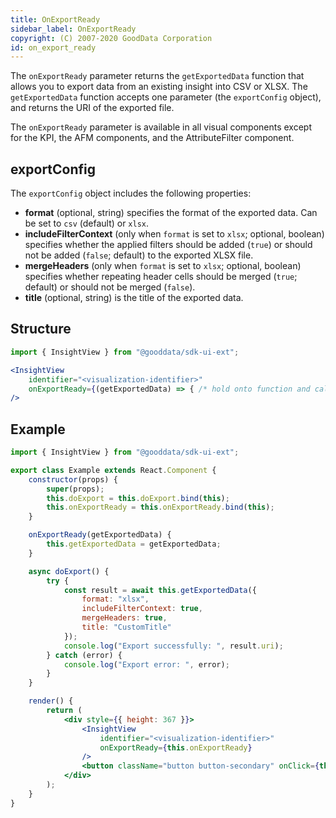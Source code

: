 ```yaml
---
title: OnExportReady
sidebar_label: OnExportReady
copyright: (C) 2007-2020 GoodData Corporation
id: on_export_ready
---
```


The `onExportReady` parameter returns the `getExportedData` function that allows you to export data from an existing insight into CSV or XLSX. The `getExportedData` function accepts one parameter (the `exportConfig` object), and returns the URI of the exported file.

The `onExportReady` parameter is available in all visual components except for the KPI, the AFM components, and the AttributeFilter component.

## exportConfig

The `exportConfig` object includes the following properties:
* **format** (optional, string) specifies the format of the exported data. Can be set to `csv` (default) or `xlsx`.
* **includeFilterContext** (only when `format` is set to `xlsx`; optional, boolean) specifies whether the applied filters should be added (`true`) or should not be added (`false`; default) to the exported XLSX file.
* **mergeHeaders** (only when `format` is set to `xlsx`; optional, boolean) specifies whether repeating header cells should be merged (`true`; default) or should not be merged (`false`).
* **title** (optional, string) is the title of the exported data.

## Structure

```jsx
import { InsightView } from "@gooddata/sdk-ui-ext";

<InsightView
    identifier="<visualization-identifier>"
    onExportReady={(getExportedData) => { /* hold onto function and call to do export as needed */ }}
/>
```

## Example

```jsx
import { InsightView } from "@gooddata/sdk-ui-ext";

export class Example extends React.Component {
    constructor(props) {
        super(props);
        this.doExport = this.doExport.bind(this);
        this.onExportReady = this.onExportReady.bind(this);
    }

    onExportReady(getExportedData) {
        this.getExportedData = getExportedData;
    }

    async doExport() {
        try {
            const result = await this.getExportedData({
                format: "xlsx",
                includeFilterContext: true,
                mergeHeaders: true,
                title: "CustomTitle"
            });
            console.log("Export successfully: ", result.uri);
        } catch (error) {
            console.log("Export error: ", error);
        }
    }

    render() {
        return (
            <div style={{ height: 367 }}>
                <InsightView
                    identifier="<visualization-identifier>"
                    onExportReady={this.onExportReady}
                />
                <button className="button button-secondary" onClick={this.doExport}>Export</button>
            </div>
        );
    }
}
```
